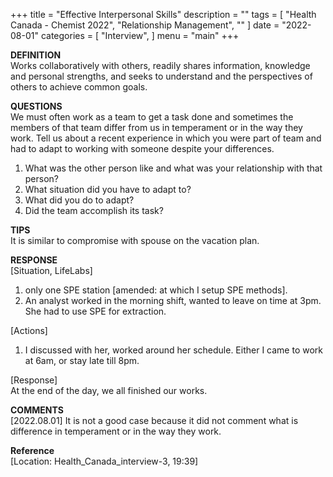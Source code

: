 +++
title = "Effective Interpersonal Skills"
description = ""
tags = [
    "Health Canada - Chemist 2022",
    "Relationship Management",
    ""
]
date = "2022-08-01"
categories = [
    "Interview",
]
menu = "main"
+++

**DEFINITION**  
Works collaboratively with others, readily shares information, knowledge and personal strengths, and seeks to understand and the perspectives of others to achieve common goals.  

**QUESTIONS**  
We must often work as a team to get a task done and sometimes the members of that team differ from us in temperament or in the way they work.  Tell us about a recent experience in which you were part of team and had to adapt to working with someone despite your differences.  

1) What was the other person like and what was your relationship with that person?  
2) What situation did you have to adapt to?  
3) What did you do to adapt?  
4) Did the team accomplish its task?  

**TIPS**  
It is similar to compromise with spouse on the vacation plan.  

**RESPONSE**  
[Situation, LifeLabs]   
1) only one SPE station [amended: at which I setup SPE methods].  
2) An analyst worked in the morning shift, wanted to leave on time at 3pm. She had to use SPE for extraction.  

[Actions]  
1) I discussed with her, worked around her schedule.  Either I came to work at 6am, or stay late till 8pm.  

[Response]  
At the end of the day, we all finished our works.  


**COMMENTS**  
[2022.08.01] It is not a good case because it did not comment what is difference in temperament or in the way they work.


**Reference**  
[Location: Health_Canada_interview-3, 19:39]  


